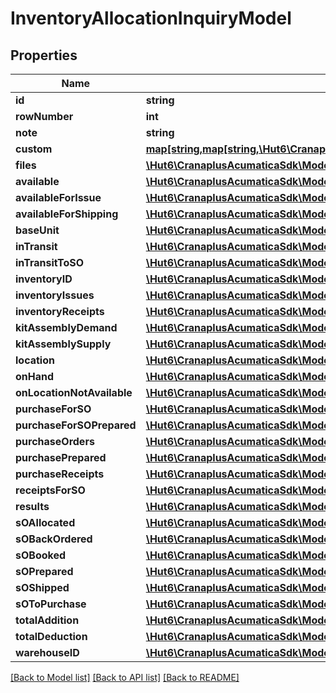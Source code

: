# InventoryAllocationInquiryModel

## Properties
Name | Type | Description | Notes
------------ | ------------- | ------------- | -------------
**id** | **string** |  | [optional] 
**rowNumber** | **int** |  | [optional] 
**note** | **string** |  | [optional] 
**custom** | [**map[string,map[string,\Hut6\CranaplusAcumaticaSdk\Model\CustomFieldModel]]**](map.md) |  | [optional] 
**files** | [**\Hut6\CranaplusAcumaticaSdk\Model\FileLinkModel[]**](FileLinkModel.md) |  | [optional] 
**available** | [**\Hut6\CranaplusAcumaticaSdk\Model\DecimalValueModel**](DecimalValueModel.md) |  | [optional] 
**availableForIssue** | [**\Hut6\CranaplusAcumaticaSdk\Model\DecimalValueModel**](DecimalValueModel.md) |  | [optional] 
**availableForShipping** | [**\Hut6\CranaplusAcumaticaSdk\Model\DecimalValueModel**](DecimalValueModel.md) |  | [optional] 
**baseUnit** | [**\Hut6\CranaplusAcumaticaSdk\Model\StringValueModel**](StringValueModel.md) |  | [optional] 
**inTransit** | [**\Hut6\CranaplusAcumaticaSdk\Model\DecimalValueModel**](DecimalValueModel.md) |  | [optional] 
**inTransitToSO** | [**\Hut6\CranaplusAcumaticaSdk\Model\DecimalValueModel**](DecimalValueModel.md) |  | [optional] 
**inventoryID** | [**\Hut6\CranaplusAcumaticaSdk\Model\StringValueModel**](StringValueModel.md) |  | [optional] 
**inventoryIssues** | [**\Hut6\CranaplusAcumaticaSdk\Model\DecimalValueModel**](DecimalValueModel.md) |  | [optional] 
**inventoryReceipts** | [**\Hut6\CranaplusAcumaticaSdk\Model\DecimalValueModel**](DecimalValueModel.md) |  | [optional] 
**kitAssemblyDemand** | [**\Hut6\CranaplusAcumaticaSdk\Model\DecimalValueModel**](DecimalValueModel.md) |  | [optional] 
**kitAssemblySupply** | [**\Hut6\CranaplusAcumaticaSdk\Model\DecimalValueModel**](DecimalValueModel.md) |  | [optional] 
**location** | [**\Hut6\CranaplusAcumaticaSdk\Model\StringValueModel**](StringValueModel.md) |  | [optional] 
**onHand** | [**\Hut6\CranaplusAcumaticaSdk\Model\DecimalValueModel**](DecimalValueModel.md) |  | [optional] 
**onLocationNotAvailable** | [**\Hut6\CranaplusAcumaticaSdk\Model\DecimalValueModel**](DecimalValueModel.md) |  | [optional] 
**purchaseForSO** | [**\Hut6\CranaplusAcumaticaSdk\Model\DecimalValueModel**](DecimalValueModel.md) |  | [optional] 
**purchaseForSOPrepared** | [**\Hut6\CranaplusAcumaticaSdk\Model\DecimalValueModel**](DecimalValueModel.md) |  | [optional] 
**purchaseOrders** | [**\Hut6\CranaplusAcumaticaSdk\Model\DecimalValueModel**](DecimalValueModel.md) |  | [optional] 
**purchasePrepared** | [**\Hut6\CranaplusAcumaticaSdk\Model\DecimalValueModel**](DecimalValueModel.md) |  | [optional] 
**purchaseReceipts** | [**\Hut6\CranaplusAcumaticaSdk\Model\DecimalValueModel**](DecimalValueModel.md) |  | [optional] 
**receiptsForSO** | [**\Hut6\CranaplusAcumaticaSdk\Model\DecimalValueModel**](DecimalValueModel.md) |  | [optional] 
**results** | [**\Hut6\CranaplusAcumaticaSdk\Model\InventoryAllocationRowModel[]**](InventoryAllocationRowModel.md) |  | [optional] 
**sOAllocated** | [**\Hut6\CranaplusAcumaticaSdk\Model\DecimalValueModel**](DecimalValueModel.md) |  | [optional] 
**sOBackOrdered** | [**\Hut6\CranaplusAcumaticaSdk\Model\DecimalValueModel**](DecimalValueModel.md) |  | [optional] 
**sOBooked** | [**\Hut6\CranaplusAcumaticaSdk\Model\DecimalValueModel**](DecimalValueModel.md) |  | [optional] 
**sOPrepared** | [**\Hut6\CranaplusAcumaticaSdk\Model\DecimalValueModel**](DecimalValueModel.md) |  | [optional] 
**sOShipped** | [**\Hut6\CranaplusAcumaticaSdk\Model\DecimalValueModel**](DecimalValueModel.md) |  | [optional] 
**sOToPurchase** | [**\Hut6\CranaplusAcumaticaSdk\Model\DecimalValueModel**](DecimalValueModel.md) |  | [optional] 
**totalAddition** | [**\Hut6\CranaplusAcumaticaSdk\Model\DecimalValueModel**](DecimalValueModel.md) |  | [optional] 
**totalDeduction** | [**\Hut6\CranaplusAcumaticaSdk\Model\DecimalValueModel**](DecimalValueModel.md) |  | [optional] 
**warehouseID** | [**\Hut6\CranaplusAcumaticaSdk\Model\StringValueModel**](StringValueModel.md) |  | [optional] 

[[Back to Model list]](../README.md#documentation-for-models) [[Back to API list]](../README.md#documentation-for-api-endpoints) [[Back to README]](../README.md)


